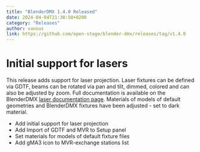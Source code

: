 ```yaml
---
title: "BlenderDMX 1.4.0 Released"
date: 2024-04-04T21:38:50+0200
category: "Releases"
author: vanous
link: https://github.com/open-stage/blender-dmx/releases/tag/v1.4.0
---
```


# Initial support for lasers

This release adds support for laser projection. Laser fixtures can be defined
via GDTF, beams can be rotated via pan and tilt, dimmed, colored and can also
be adjusted by zoom. Full documentation is available on the BlenderDMX [laser
documentation page](https://blenderdmx.eu/docs/laser/). Materials of models of
default geometries and BlenderDMX fixtures have been adjusted - set to dark
material.

*  Add initial support for laser projection
*  Add Import of GDTF and MVR to Setup panel
*  Set materials for models of default fixture files
*  Add gMA3 icon to MVR-exchange stations list
